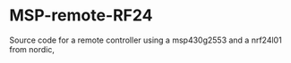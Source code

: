 MSP-remote-RF24
===============

Source code for a remote controller using a msp430g2553 and a nrf24l01 from nordic,
